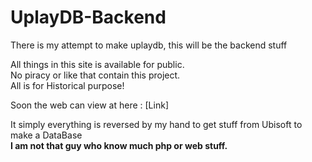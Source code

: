 # UplayDB-Backend
There is my attempt to make uplaydb, this will be the backend stuff

All things in this site is available for public.\
No piracy or like that contain this project.\
All is for Historical purpose!

Soon the web can view at here : [Link]

It simply everything is reversed by my hand to get stuff from Ubisoft to make a DataBase\
<b>I am not that guy who know much php or web stuff.<b/>
 
